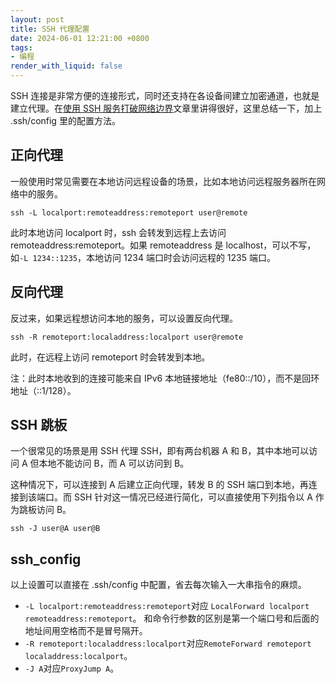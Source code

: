 ```yaml
---
layout: post
title: SSH 代理配置
date: 2024-06-01 12:21:00 +0800
tags: 
- 编程
render_with_liquid: false
---
```


SSH 连接是非常方便的连接形式，同时还支持在各设备间建立加密通道，也就是建立代理。在[使用 SSH 服务打破网络边界](https://blog.xlab.qianxin.com/li-yong-ssh/)文章里讲得很好，这里总结一下，加上 .ssh/config 里的配置方法。

## 正向代理

一般使用时常见需要在本地访问远程设备的场景，比如本地访问远程服务器所在网络中的服务。

```shell
ssh -L localport:remoteaddress:remoteport user@remote
```

此时本地访问 localport 时，ssh 会转发到远程上去访问 remoteaddress:remoteport。如果 remoteaddress 是 localhost，可以不写，如`-L 1234::1235`，本地访问 1234 端口时会访问远程的 1235 端口。

## 反向代理

反过来，如果远程想访问本地的服务，可以设置反向代理。

```shell
ssh -R remoteport:localaddress:localport user@remote
```

此时，在远程上访问 remoteport 时会转发到本地。

注：此时本地收到的连接可能来自 IPv6 本地链接地址（fe80::/10），而不是回环地址（::1/128）。

## SSH 跳板

一个很常见的场景是用 SSH 代理 SSH，即有两台机器 A 和 B，其中本地可以访问 A 但本地不能访问 B，而 A 可以访问到 B。

这种情况下，可以连接到 A 后建立正向代理，转发 B 的 SSH 端口到本地，再连接到该端口。而 SSH 针对这一情况已经进行简化，可以直接使用下列指令以 A 作为跳板访问 B。

```shell
ssh -J user@A user@B
```

## ssh_config

以上设置可以直接在 .ssh/config 中配置，省去每次输入一大串指令的麻烦。

- `-L localport:remoteaddress:remoteport`对应 `LocalForward localport remoteaddress:remoteport`。
和命令行参数的区别是第一个端口号和后面的地址间用空格而不是冒号隔开。
- `-R remoteport:localaddress:localport`对应`RemoteForward remoteport localaddress:localport`。
- `-J A`对应`ProxyJump A`。